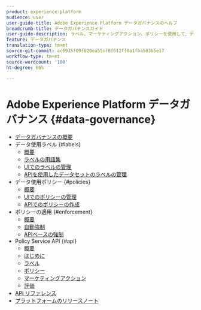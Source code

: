 ```yaml
---
product: experience-platform
audience: user
user-guide-title: Adobe Experience Platform データガバナンスのヘルプ
breadcrumb-title: データガバナンスガイド
user-guide-description: ラベル、マーケティングアクション、ポリシーを使用して、データ使用に関する制限を実施します。
feature: データガバナンス
translation-type: tm+mt
source-git-commit: ac6935f09f620ea55cf8f612ff0a1fba503b5e17
workflow-type: tm+mt
source-wordcount: '100'
ht-degree: 66%

---
```



# Adobe Experience Platform データガバナンス {#data-governance}

* [データガバナンスの概要](home.md)
* データ使用ラベル {#labels}
   * [概要](labels/overview.md)
   * [ラベルの用語集](labels/reference.md)
   * [UIでのラベルの管理](labels/user-guide.md)
   * [APIを使用したデータセットのラベルの管理](labels/dataset-api.md)
* データ使用ポリシー {#policies}
   * [概要](policies/overview.md)
   * [UIでのポリシーの管理](policies/user-guide.md)
   * [APIでのポリシーの作成](policies/create.md)
* ポリシーの適用 {#enforcement}
   * [概要](enforcement/overview.md)
   * [自動強制](enforcement/auto-enforcement.md)
   * [APIベースの強制](enforcement/api-enforcement.md)
* Policy Service API {#api}
   * [概要](api/overview.md)
   * [はじめに](api/getting-started.md)
   * [ラベル](api/labels.md)
   * [ポリシー](api/policies.md)
   * [マーケティングアクション](api/marketing-actions.md)
   * [評価](api/evaluation.md)
* [API リファレンス](https://www.adobe.io/apis/experienceplatform/home/api-reference.html#!acpdr/swagger-specs/dule-policy-service.yaml)
* [プラットフォームのリリースノート](https://docs.adobe.com/content/help/ja-JP/experience-platform/release-notes/latest.html)